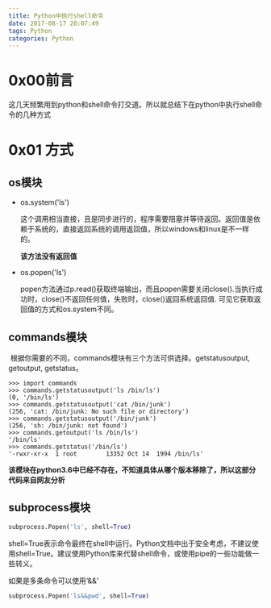 ```yaml
---
title: Python中执行shell命令
date: 2017-08-17 20:07:49
tags: Python
categories: Python
---
```


# 0x00前言

这几天频繁用到python和shell命令打交道。所以就总结下在python中执行shell命令的几种方式



# 0x01 方式

## os模块

- os.system('ls')

  这个调用相当直接，且是同步进行的，程序需要阻塞并等待返回。返回值是依赖于系统的，直接返回系统的调用返回值，所以windows和linux是不一样的。

  **该方法没有返回值**


- os.popen('ls')

  popen方法通过p.read()获取终端输出，而且popen需要关闭close().当执行成功时，close()不返回任何值，失败时，close()返回系统返回值. 可见它获取返回值的方式和os.system不同。

## commands模块

​	根据你需要的不同，commands模块有三个方法可供选择。getstatusoutput, getoutput, getstatus。

```
>>> import commands
>>> commands.getstatusoutput('ls /bin/ls')
(0, '/bin/ls')
>>> commands.getstatusoutput('cat /bin/junk')
(256, 'cat: /bin/junk: No such file or directory')
>>> commands.getstatusoutput('/bin/junk')
(256, 'sh: /bin/junk: not found')
>>> commands.getoutput('ls /bin/ls')
'/bin/ls'
>>> commands.getstatus('/bin/ls')
'-rwxr-xr-x  1 root        13352 Oct 14  1994 /bin/ls'

```

**该模块在python3.6中已经不存在，不知道具体从哪个版本移除了，所以这部分代码来自网友分析**

## subprocess模块

```python
subprocess.Popen('ls', shell=True)
```

shell=True表示命令最终在shell中运行。Python文档中出于安全考虑，不建议使用shell=True。建议使用Python库来代替shell命令，或使用pipe的一些功能做一些转义。

如果是多条命令可以使用‘&&’

```python
subprocess.Popen('ls&&pwd', shell=True)
```

